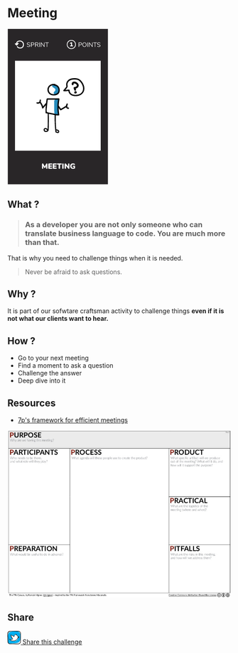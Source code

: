 # Meeting
![Ask a question](images/meeting.png)  

## What ?
> ### As a developer you are not only someone who can translate business language to code. **You are much more than that**.
That is why you need to challenge things when it is needed.
> Never be afraid to ask questions.  

## Why ?
It is part of our sofwtare craftsman activity to challenge things **even if it is not what our clients want to hear.** 

## How ?
* Go to your next meeting
* Find a moment to ask a question
* Challenge the answer
* Deep dive into it

## Resources
* [7p's framework for efficient meetings](http://gamestorming.com/7ps-framework/)  

![Ask a question](images/meeting-question1.jpg)    

## Share
![Share](../images/twitter.png)[ Share this challenge](https://twitter.com/home?status=I%20have%20just%20completed%20the%20Meeting%20question%20%23craft_challenges%20from%20%40agilepartner%20http://tiny.cc/bd40wy)